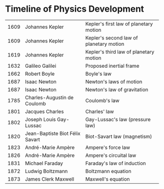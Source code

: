 # Timeline of Physics Development

|  |  |  |
| :--- | :--- | :--- |
| 1609 | Johannes Kepler | Kepler's first law of planetary motion |
| 1609 | Johannes Kepler | Kepler's second law of planetary motion |
| 1619 | Johannes Kepler | Kepler's third law of planetary motion |
| 1632 | Galileo Galilei | Proposed inertial frame |
| 1662 | Robert Boyle | Boyle's law |
| 1687 | Isaac Newton | Newton's laws of motion |
| 1687 | Isaac Newton | Newton's law of gravitation |
| 1785 | Charles-Augustin de Coulomb | Coulomb's law |
| 1801 | Jacques Charles | Charles' law |
| 1802 | Joseph Louis Gay-Lussac | Gay-Lussac's law \(pressure law\) |
| 1820 | Jean-Baptiste Biot Félix Savart | Biot-Savart law \(magnetism\) |
| 1823 | André-Marie Ampère | Ampere's force law |
| 1826 | André-Marie Ampère | Ampere's circuital law |
| 1831 | Michael Faraday | Faraday's law of induction |
| 1872 | Ludwig Boltzmann | Boltzmann equation |
| 1873 | James Clerk Maxwell | Maxwell's equation |


